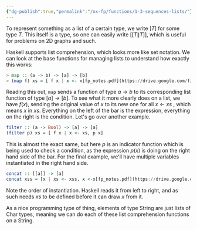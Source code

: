 ```yaml
---
{"dg-publish":true,"permalink":"/ox-fp/functions/1-3-sequences-lists/"}
---
```


To represent something as a list of a certain type, we write $[T]$ for some type $T$. This itself is a type, so one can easily write $[[T\|T]]$, which is useful for problems on 2D graphs and such.

Haskell supports list comprehension, which looks more like set notation. We can look at the base functions for managing lists to understand how exactly this works:

```haskell
> map :: (a -> b) -> [a] -> [b]
> (map f) xs = [ f x | x <- x[fp_notes.pdf](https://drive.google.com/file/d/1O1Oq5g9DEug96MbidHu_iYOwaDCYYNa2/view?usp=sharing) 
```

Reading this out, `map` sends a function of type $a \to b$ to its corresponding list function of type $[a] \to [b].$ To see what it more clearly does on a list, we have $f(x)$, sending the original value of $x$ to its new one for all $x \leftarrow xs$  , which means $x$ in $xs$. Everything on the left of the bar is the expression, everything on the right is the condition. Let's go over another example.

```haskell
filter :: (a -> Bool) -> [a] -> [a]
(filter p) xs = [ f x | x <- xs, p x]
```

This is almost the exact same, but here $p$ is an indicator function which is being used to check a condition, as the expression $p(x)$ is doing on the right hand side of the bar. For the final example, we'll have multiple variables instantiated in the right hand side.

```haskell
concat :: [[a]] -> [a]
concat xss = [x | xs <- xss, x <-x[fp_notes.pdf](https://drive.google.com/file/d/1O1Oq5g9DEug96MbidHu_iYOwaDCYYNa2/view?usp=sharing)
```

Note the order of instantiation. Haskell reads it from left to right, and as such needs $xs$ to be defined before it can draw $x$ from it.

As a nice programming type of thing, elements of type String are just lists of Char types, meaning we can do each of these list comprehension functions on a String.
